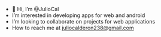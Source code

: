 - 👋 Hi, I’m @JulioCal 
- I’m interested in developing apps for web and android
- I’m looking to collaborate on projects for web applications
- How to reach me at juliocalderon238@gmail.com
